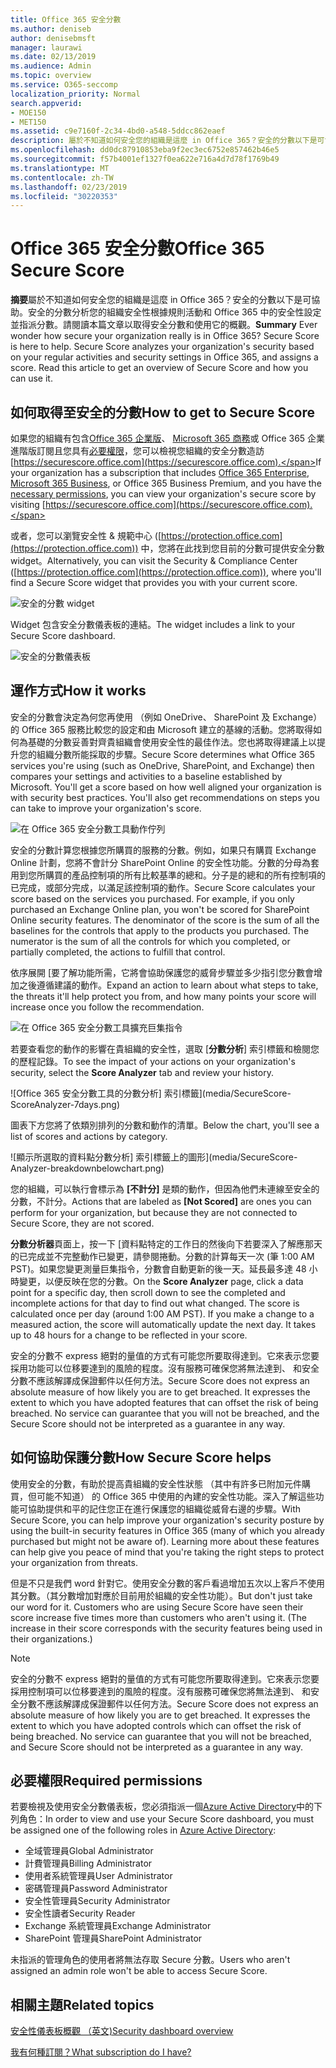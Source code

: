 ```yaml
---
title: Office 365 安全分數
ms.author: deniseb
author: denisebmsft
manager: laurawi
ms.date: 02/13/2019
ms.audience: Admin
ms.topic: overview
ms.service: O365-seccomp
localization_priority: Normal
search.appverid:
- MOE150
- MET150
ms.assetid: c9e7160f-2c34-4bd0-a548-5ddcc862eaef
description: 屬於不知道如何安全您的組織是這麼 in Office 365？安全的分數以下是可協助。安全的分數分析您的組織安全性根據規則活動和 Office 365 中的安全性設定並指派分數。
ms.openlocfilehash: dd0dc87910853eba9f2ec3ec6752e857462b46e5
ms.sourcegitcommit: f57b4001ef1327f0ea622e716a4d7d78f1769b49
ms.translationtype: MT
ms.contentlocale: zh-TW
ms.lasthandoff: 02/23/2019
ms.locfileid: "30220353"
---
```

# <a name="office-365-secure-score"></a><span data-ttu-id="7a5f0-105">Office 365 安全分數</span><span class="sxs-lookup"><span data-stu-id="7a5f0-105">Office 365 Secure Score</span></span>

<span data-ttu-id="7a5f0-p102">**摘要**屬於不知道如何安全您的組織是這麼 in Office 365？安全的分數以下是可協助。安全的分數分析您的組織安全性根據規則活動和 Office 365 中的安全性設定並指派分數。請閱讀本篇文章以取得安全分數和使用它的概觀。</span><span class="sxs-lookup"><span data-stu-id="7a5f0-p102">**Summary** Ever wonder how secure your organization really is in Office 365? Secure Score is here to help. Secure Score analyzes your organization's security  based on your regular activities and security settings in Office 365, and assigns a score. Read this article to get an overview of Secure Score and how you can use it.</span></span>
  
## <a name="how-to-get-to-secure-score"></a><span data-ttu-id="7a5f0-110">如何取得至安全的分數</span><span class="sxs-lookup"><span data-stu-id="7a5f0-110">How to get to Secure Score</span></span>

<span data-ttu-id="7a5f0-111">如果您的組織有包含[Office 365 企業版](https://docs.microsoft.com/office365/enterprise/)、 [Microsoft 365 商務](https://docs.microsoft.com/microsoft-365/business/)或 Office 365 企業進階版訂閱且您具有[必要權限](#required-permissions)，您可以檢視您組織的安全分數造訪[https://securescore.office.com](https://securescore.office.com).</span><span class="sxs-lookup"><span data-stu-id="7a5f0-111">If your organization has a subscription that includes [Office 365 Enterprise](https://docs.microsoft.com/office365/enterprise/), [Microsoft 365 Business](https://docs.microsoft.com/microsoft-365/business/), or Office 365 Business Premium, and you have the [necessary permissions](#required-permissions), you can view your organization's secure score by visiting [https://securescore.office.com](https://securescore.office.com).</span></span> 

<span data-ttu-id="7a5f0-112">或者，您可以瀏覽安全性 & 規範中心 ([https://protection.office.com](https://protection.office.com)) 中，您將在此找到您目前的分數可提供安全分數 widget。</span><span class="sxs-lookup"><span data-stu-id="7a5f0-112">Alternatively, you can visit the Security & Compliance Center ([https://protection.office.com](https://protection.office.com)), where you'll find a Secure Score widget that provides you with your current score.</span></span>

![安全的分數 widget](media/SecureScoreWidget-o365.png)

<span data-ttu-id="7a5f0-114">Widget 包含安全分數儀表板的連結。</span><span class="sxs-lookup"><span data-stu-id="7a5f0-114">The widget includes a link to your Secure Score dashboard.</span></span>

![安全的分數儀表板](media/SecureScore-WelcomeScreen.png)
  
## <a name="how-it-works"></a><span data-ttu-id="7a5f0-116">運作方式</span><span class="sxs-lookup"><span data-stu-id="7a5f0-116">How it works</span></span>

<span data-ttu-id="7a5f0-p103">安全的分數會決定為何您再使用 （例如 OneDrive、 SharePoint 及 Exchange） 的 Office 365 服務比較您的設定和由 Microsoft 建立的基線的活動。您將取得如何為基礎的分數妥善對齊貴組織會使用安全性的最佳作法。您也將取得建議上以提升您的組織分數所能採取的步驟。</span><span class="sxs-lookup"><span data-stu-id="7a5f0-p103">Secure Score determines what Office 365 services you're using (such as OneDrive, SharePoint, and Exchange) then compares your settings and activities to a baseline established by Microsoft. You'll get a score based on how well aligned your organization is with security best practices. You'll also get recommendations on steps you can take to improve your organization's score.</span></span> 
  
![在 Office 365 安全分數工具動作佇列](media/SecureScore-ActionsToTake.png)
  
<span data-ttu-id="7a5f0-p104">安全的分數計算您根據您所購買的服務的分數。例如，如果只有購買 Exchange Online 計劃，您將不會計分 SharePoint Online 的安全性功能。分數的分母為套用到您所購買的產品控制項的所有比較基準的總和。分子是的總和的所有控制項的已完成，或部分完成，以滿足該控制項的動作。</span><span class="sxs-lookup"><span data-stu-id="7a5f0-p104">Secure Score calculates your score based on the services you purchased. For example, if you only purchased an Exchange Online plan, you won't be scored for SharePoint Online security features. The denominator of the score is the sum of all the baselines for the controls that apply to the products you purchased. The numerator is the sum of all the controls for which you completed, or partially completed, the actions to fulfill that control.</span></span>

<span data-ttu-id="7a5f0-125">依序展開 [要了解功能所需，它將會協助保護您的威脅步驟並多少指引您分數會增加之後遵循建議的動作。</span><span class="sxs-lookup"><span data-stu-id="7a5f0-125">Expand an action to learn about what steps to take, the threats it'll help protect you from, and how many points your score will increase once you follow the recommendation.</span></span>
  
![在 Office 365 安全分數工具擴充巨集指令](media/SecureScore-DetailedActionToTake.png)
  
<span data-ttu-id="7a5f0-127">若要查看您的動作的影響在貴組織的安全性，選取 [**分數分析**] 索引標籤和檢閱您的歷程記錄。</span><span class="sxs-lookup"><span data-stu-id="7a5f0-127">To see the impact of your actions on your organization's security, select the **Score Analyzer** tab and review your history.</span></span> 
  
![Office 365 安全分數工具的分數分析] 索引標籤](media/SecureScore-ScoreAnalyzer-7days.png)
  
<span data-ttu-id="7a5f0-129">圖表下方您將了依類別排列的分數和動作的清單。</span><span class="sxs-lookup"><span data-stu-id="7a5f0-129">Below the chart, you'll see a list of scores and actions by category.</span></span> 
  
![顯示所選取的資料點分數分析] 索引標籤上的圖形](media/SecureScore-Analyzer-breakdownbelowchart.png)
 
<span data-ttu-id="7a5f0-131">您的組織，可以執行會標示為 **[不計分]** 是類的動作，但因為他們未連線至安全的分數，不計分。</span><span class="sxs-lookup"><span data-stu-id="7a5f0-131">Actions that are labeled as **[Not Scored]** are ones you can perform for your organization, but because they are not connected to Secure Score, they are not scored.</span></span>  

<span data-ttu-id="7a5f0-p105">**分數分析器**頁面上，按一下 [資料點特定的工作日的然後向下若要深入了解應那天的已完成並不完整動作已變更，請參閱捲動。分數的計算每天一次 (筆 1:00 AM PST)。如果您變更測量巨集指令，分數會自動更新的後一天。延長最多達 48 小時變更，以便反映在您的分數。</span><span class="sxs-lookup"><span data-stu-id="7a5f0-p105">On the **Score Analyzer** page, click a data point for a specific day, then scroll down to see the completed and incomplete actions for that day to find out what changed. The score is calculated once per day (around 1:00 AM PST). If you make a change to a measured action, the score will automatically update the next day. It takes up to 48 hours for a change to be reflected in your score.</span></span>

<span data-ttu-id="7a5f0-p106">安全的分數不 express 絕對的量值的方式有可能您所要取得達到。它來表示您要採用功能可以位移要達到的風險的程度。沒有服務可確保您將無法達到、 和安全分數不應該解譯成保證郵件以任何方法。</span><span class="sxs-lookup"><span data-stu-id="7a5f0-p106">Secure Score does not express an absolute measure of how likely you are to get breached. It expresses the extent to which you have adopted features that can offset the risk of being breached. No service can guarantee that you will not be breached, and the Secure Score should not be interpreted as a guarantee in any way.</span></span>
 
## <a name="how-secure-score-helps"></a><span data-ttu-id="7a5f0-139">如何協助保護分數</span><span class="sxs-lookup"><span data-stu-id="7a5f0-139">How Secure Score helps</span></span>

<span data-ttu-id="7a5f0-p107">使用安全的分數，有助於提高貴組織的安全性狀態 （其中有許多已附加元件購買，但可能不知道） 的 Office 365 中使用的內建的安全性功能。深入了解這些功能可協助提供和平的記住您正在進行保護您的組織從威脅右邊的步驟。</span><span class="sxs-lookup"><span data-stu-id="7a5f0-p107">With Secure Score, you can help improve your organization's security posture by using the built-in security features in Office 365 (many of which you already purchased but might not be aware of). Learning more about these features can help give you peace of mind that you're taking the right steps to protect your organization from threats.</span></span>
  
<span data-ttu-id="7a5f0-p108">但是不只是我們 word 針對它。使用安全分數的客戶看過增加五次以上客戶不使用其分數。（其分數增加對應於目前用於組織的安全性功能）。</span><span class="sxs-lookup"><span data-stu-id="7a5f0-p108">But don't just take our word for it. Customers who are using Secure Score have seen their score increase five times more than customers who aren't using it. (The increase in their score corresponds with the security features being used in their organizations.)</span></span>
  
> [!NOTE]
> <span data-ttu-id="7a5f0-p109">安全的分數不 express 絕對的量值的方式有可能您所要取得達到。它來表示您要採用控制項可以位移要達到的風險的程度。沒有服務可確保您將無法達到、 和安全分數不應該解譯成保證郵件以任何方法。</span><span class="sxs-lookup"><span data-stu-id="7a5f0-p109">Secure Score does not express an absolute measure of how likely you are to get breached. It expresses the extent to which you have adopted controls which can offset the risk of being breached. No service can guarantee that you will not be breached, and Secure Score should not be interpreted as a guarantee in any way.</span></span> 
  
## <a name="required-permissions"></a><span data-ttu-id="7a5f0-148">必要權限</span><span class="sxs-lookup"><span data-stu-id="7a5f0-148">Required permissions</span></span>

<span data-ttu-id="7a5f0-149">若要檢視及使用安全分數儀表板，您必須指派一個[Azure Active Directory](https://docs.microsoft.com/azure/active-directory/users-groups-roles/directory-assign-admin-roles#available-roles)中的下列角色：</span><span class="sxs-lookup"><span data-stu-id="7a5f0-149">In order to view and use your Secure Score dashboard, you must be assigned one of the following roles in [Azure Active Directory](https://docs.microsoft.com/azure/active-directory/users-groups-roles/directory-assign-admin-roles#available-roles):</span></span>
- <span data-ttu-id="7a5f0-150">全域管理員</span><span class="sxs-lookup"><span data-stu-id="7a5f0-150">Global Administrator</span></span>
- <span data-ttu-id="7a5f0-151">計費管理員</span><span class="sxs-lookup"><span data-stu-id="7a5f0-151">Billing Administrator</span></span>
- <span data-ttu-id="7a5f0-152">使用者系統管理員</span><span class="sxs-lookup"><span data-stu-id="7a5f0-152">User Administrator</span></span>
- <span data-ttu-id="7a5f0-153">密碼管理員</span><span class="sxs-lookup"><span data-stu-id="7a5f0-153">Password Administrator</span></span>
- <span data-ttu-id="7a5f0-154">安全性管理員</span><span class="sxs-lookup"><span data-stu-id="7a5f0-154">Security Administrator</span></span>
- <span data-ttu-id="7a5f0-155">安全性讀者</span><span class="sxs-lookup"><span data-stu-id="7a5f0-155">Security Reader</span></span>
- <span data-ttu-id="7a5f0-156">Exchange 系統管理員</span><span class="sxs-lookup"><span data-stu-id="7a5f0-156">Exchange Administrator</span></span>
- <span data-ttu-id="7a5f0-157">SharePoint 管理員</span><span class="sxs-lookup"><span data-stu-id="7a5f0-157">SharePoint Administrator</span></span>

 <span data-ttu-id="7a5f0-158">未指派的管理角色的使用者將無法存取 Secure 分數。</span><span class="sxs-lookup"><span data-stu-id="7a5f0-158">Users who aren't assigned an admin role won't be able to access Secure Score.</span></span>

## <a name="related-topics"></a><span data-ttu-id="7a5f0-159">相關主題</span><span class="sxs-lookup"><span data-stu-id="7a5f0-159">Related topics</span></span>

[<span data-ttu-id="7a5f0-160">安全性儀表板概觀 （英文)</span><span class="sxs-lookup"><span data-stu-id="7a5f0-160">Security dashboard overview</span></span>](security-dashboard.md)

[<span data-ttu-id="7a5f0-161">我有何種訂閱？</span><span class="sxs-lookup"><span data-stu-id="7a5f0-161">What subscription do I have?</span></span>](https://docs.microsoft.com/office365/admin/admin-overview/what-subscription-do-i-have?view=o365-worldwide)
